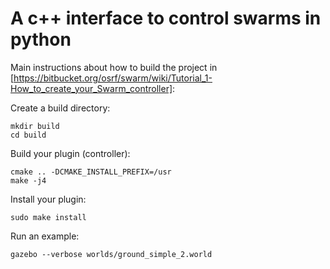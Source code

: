 # A c++ interface to control swarms in python

Main instructions about how to build the project in [https://bitbucket.org/osrf/swarm/wiki/Tutorial_1-How_to_create_your_Swarm_controller]:



Create a build directory:

    mkdir build
    cd build

Build your plugin (controller):

    cmake .. -DCMAKE_INSTALL_PREFIX=/usr
    make -j4

Install your plugin:

    sudo make install
    

Run an example:
    
    gazebo --verbose worlds/ground_simple_2.world



    
